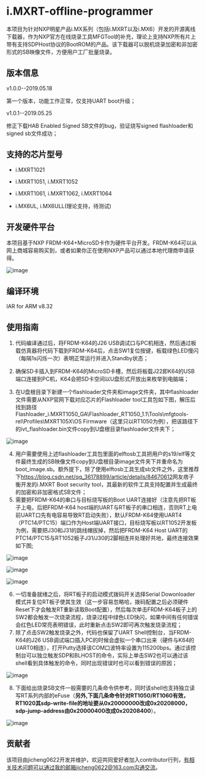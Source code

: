 # i.MXRT-offline-programmer
本项目为针对NXP明星产品i.MX系列（包括i.MXRT以及i.MX6）开发的开源离线下载器，作为NXP官方在线烧录工具MFGTool的补充，理论上支持NXP所有片上带有支持SDPHost协议的BootROM的产品。该下载器可以脱机烧录加密和非加密形式的SB映像文件，方便用户工厂批量烧录。

## 版本信息

v1.0.0--2019.05.18

第一个版本，功能工作正常，仅支持UART boot升级；

v1.0.1--2019.05.25

修正下载HAB Enabled Signed SB文件的bug，验证烧写signed flashloader和signed sb文件成功；

## 支持的芯片型号

- i.MXRT1021

- i.MXRT1051, i.MXRT1052

- i.MXRT1061, i.MXRT1062, i.MXRT1064
- i.MX6UL, i.MX6ULL(理论支持，待测试)

## 开发硬件平台

本项目基于NXP FRDM-K64+MicroSD卡作为硬件平台开发。FRDM-K64可以从网上商城容易购买到，或者如果你正在使用NXP产品可以通过本地代理商申请获得。

![image](https://github.com/jicheng0622/i.MXRT-offline-programmer/blob/master/picture/FRDM-K64.png)

## 编译环境

IAR for ARM v8.32

## 使用指南

1. 代码编译通过后，将FRDM-K64的J26 USB调试口与PC机相连，然后通过板载仿真器将代码下载到FRDM-K64后，点击SW1复位按键，板载绿色LED慢闪（每隔1s闪烁一次）表明正常运行并进入Standby状态；

2. 确保SD卡插入到FRDM-K64的MicroSD卡槽，然后将板载J22即K64的USB端口连接到PC机，K64会把SD卡空间以U盘形式开放出来枚举到电脑端；

3. 在U盘根目录下新建一个flashloader文件夹和image文件夹，其中flashloader文件需要从NXP官网下载对应芯片的Flashloader tool工具包如下图，解压后找到路径Flashloader_i.MXRT1050_GA\Flashloader_RT1050_1.1\Tools\mfgtools-rel\Profiles\MXRT105X\OS Firmware（这里只以RT1050为例），把该路径下的ivt_flashloader.bin文件copy到U盘根目录flashloader文件夹下；

![image](https://github.com/jicheng0622/i.MXRT-offline-programmer/blob/master/picture/flashloader.png)

4. 用户需要使用上述flashloader工具包里面的elftosb工具把用户的s19/elf等文件最终生成的SB映像文件copy到U盘根目录image文件夹下并重命名为boot_image.sb。额外提下，除了使用elftosb工具生成sb文件之外，这里推荐下<https://blog.csdn.net/qq_36178899/article/details/84670612>网友痞子衡开发的i.MXRT Boot security tool，其最新的软件工具支持配置并生成最终的加密和非加密格式SB文件；
5. 需要把FRDM-K64的串口与目标烧写板的Boot UART连接好（注意先把RT板子上电，后把FRDM-K64 host端的UART与RT板子的串口相连，否则RT上电前UART口先有电容易导致RT启动失败），默认FRDM-K64使用UART4（PTC14/PTC15）端口作为Host端UART接口，目标烧写板以RT1052开发板为例，需要把J30和J31的跳线帽拔掉，然后把FRDM-K64 Host UART的PTC14/PTC15与RT1052板子J31/J30的2脚相连并处理好共地，最终连接效果如下图;

![image](https://github.com/jicheng0622/i.MXRT-offline-programmer/blob/master/picture/K64-UART.png)

![image](https://github.com/jicheng0622/i.MXRT-offline-programmer/blob/master/picture/RT-UART.png)

![image](https://github.com/jicheng0622/i.MXRT-offline-programmer/blob/master/picture/Connector.png)

6. 一切准备就绪之后，将RT板子的启动模式拨码开关选择Serial Dowonloader模式并复位RT板子使其生效（这一步容易忽略哈，拨码配置之后必须硬件Reset下才会触发RT重新读取Boot配置），然后每次单击FRDM-K64板子上的SW2都会触发一次烧录流程，烧录过程中绿色LED快闪，如果中间有任何错误会红色LED常亮表明错误，此时重新点击SW2即可再次触发烧录流程；
7. 除了点击SW2触发烧录之外，代码也保留了UART Shell控制台，当FRDM-K64的J26 USB调试端口插入PC的时候会虚拟一个串口出来（硬件与K64的UART0相连），打开Putty选择该COM口波特率设置为115200bps。通过该控制台可以独立触发SDP和BLHOST的命令，实际上单击SW2也可以通过该shell看到具体触发的命令，同时出现错误时也可以看到错误的原因；

![image](https://github.com/jicheng0622/i.MXRT-offline-programmer/blob/master/picture/blsh-shell.png)

8. 下面给出烧录SB文件一般需要的几条命令供参考，同时该shell也支持独立读写RT系列内部的eFuse（**另外,下面几条命令针对RT1050/RT1060有效，RT1020其sdp-write-file的地址要从0x20000000改成0x20208000，sdp-jump-address由0x20000400改成0x20208400**）。

![image](https://github.com/jicheng0622/i.MXRT-offline-programmer/blob/master/picture/command.png)

## 贡献者

该项目由jicheng0622开发并维护，欢迎共同爱好者加入contributor行列，有相关技术问题可以通过我的邮箱jicheng0622@163.com沟通交流。
